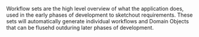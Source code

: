 Workflow sets are the high level overview of what the application does, used in the early phases of development to sketchout requirements. These sets will automatically generate individual workflows and Domain Objects that can be flusehd outduring later phases of development.